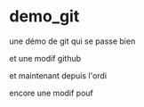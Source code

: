 # demo_git
une démo de git qui se passe bien

et  une modif github

et maintenant depuis l'ordi

encore une modif pouf
